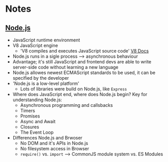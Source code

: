 # Notes

## [Node.js](https://nodejs.dev/learn)

- JavaScript runtime environment
- V8 JavaScript engine
  - 'V8 compiles and executes JavaScript source code' [V8 Docs](https://v8.dev/docs)
- Node.js runs in a sigle process --> asynchronous behaviour
- Advantage; it's still JavaScript and frontend devs are able to write server-side code without learning a new language
- Node.js allowes newest ECMAScript standards to be used, it can be specified by the developer
- 'Node.js is a low-level platform'
  - Lots of libraries were build on Node.js, like `Express`
- Where does JavaScript end, where does Node.js begin? Key for understanding Node.js:
  - Asynchronous programming and callsbacks
  - Timers
  - Promises
  - Async and Await
  - Closures
  - The Event Loop
- Differences Node.js and Brwoser
  - No DOM and it's APIs in Node.js
  - No filesystem access in Browser
  - `require()` vs. `import` --> CommonJS module system vs. ES Modules
